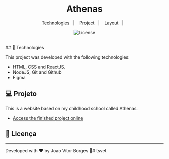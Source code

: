 <h1 align="center"> Athenas </h1>

<p align="center">
  <a href="#-tecnologias">Technologies</a>&nbsp;&nbsp;&nbsp;|&nbsp;&nbsp;&nbsp;
  <a href="#-projeto">Project</a>&nbsp;&nbsp;&nbsp;|&nbsp;&nbsp;&nbsp;
  <a href="#-layout">Layout</a>&nbsp;&nbsp;&nbsp;|&nbsp;&nbsp;&nbsp;
</p>

<p align="center">
  <img alt="License" src="https://img.shields.io/static/v1?label=license&message=MIT&color=49AA26&labelColor=000000">
</p>

<br>
## 🚀 Technologies

This project was developed with the following technologies:

- HTML, CSS and ReactJS.
- NodeJS, Git and Github
- Figma

## 💻 Projeto

This is a website based on my childhood school called Athenas.

- [Access the finished project online](https://joao-vitorb.github.io/athenas)

## :memo: Licença

---

Developed with ♥ by Joao Vitor Borges :wave:# tsvet